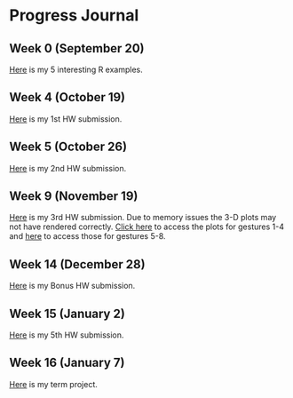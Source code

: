 # Progress Journal

## Week 0 (September 20)

[Here](/files/safak_homework_0.html) is my 5 interesting R examples.

## Week 4 (October 19)

[Here](/files/safak_homework_1.html) is my 1st HW submission.

## Week 5 (October 26)

[Here](/files/safak_homework_2.html) is my 2nd HW submission.

## Week 9 (November 19)

[Here](/files/safak_homework_3.html) is my 3rd HW submission. Due to memory issues the 3-D plots may not have rendered correctly. [Click here](/files/safak_homework_3_plots14.html) to access the plots for gestures 1-4 and [here](/files/safak_homework_3_plots58.html) to access those for gestures 5-8.

## Week 14 (December 28)

[Here](/files/safak_homework_bonus.html) is my Bonus HW submission.

## Week 15 (January 2)

[Here](/files/safak_homework_5.html) is my 5th HW submission.

## Week 16 (January 7)

[Here](/files/Project.html) is my term project.
